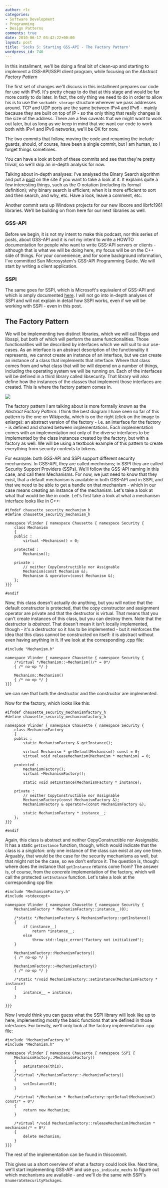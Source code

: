 ```yaml
---
author: rlc
categories:
- Software Development
- Programming
- Design Patterns
comments: true
date: 2010-06-17 03:42:22+00:00
layout: post
title: 'Socks 5: Starting GSS-API - The Factory Pattern'
wordpress_id: 746
---
```


In this installment, we'll be doing a final bit of clean-up and starting to implement a GSS-API/SSPI client program, while focusing on the _Abstract Factory Pattern_

<!--more-->

The first set of changes we'll discuss in this installment prepares our code for use with IPv6. It's pretty cheap to do that at this stage and would be far more costly to do later. In fact, the only thing we need to do in order to allow his is to use the `sockaddr_storage` structure wherever we pass addresses around. TCP and UDP ports are the same between IPv4 and IPv6 - mainly because they are built on top of IP - so the only thing that really changes is the size of the address. There are a few caveats that we might want to work out later, but as long as we keep in mind that we want our code to work both with IPv4 and IPv6 networks, we'll be OK for now.

The two commits that follow, moving the code and renaming the include guards, should, of course, have been a single commit, but I am human, so I forget things sometimes.

You can have a look at both of these commits and see that they're pretty trivial, so we'll skip an in-depth analysis for now.

Talking about in-depth analyses: I've analysed the Binary Search algorithm and put a [post](/blog/2010/06/binary-search/) on the site if you want to take a look at it. It explains quite a few interesting things, such as the O notation (including its formal definition); why binary search is efficient; when it is more efficient to sort and then search, and why, etc. Have a look, leave a comment, etc.

Another commit sets up Windows projects for our new libcore and librfc1961 libraries. We'll be building on from here for our next libraries as well.

### GSS-API

Before we begin, it is not my intent to make this podcast, nor this series of posts, about GSS-API and it is not my intent to write a HOWTO documentation for people who want to write GSS-API servers or clients - although that is what we will be doing here, my focus will be on the C++ side of things. For your convenience, and for some background information, I've committed Sun Microsystem's GSS-API Programming Guide. We will start by writing a client application.

### SSPI

The same goes for SSPI, which is Microsoft's equivalent of GSS-API and which is amply documented [here](<http://msdn.microsoft.com/en-us/library/aa380493(VS.85).aspx>). I will not go into in-depth analyses of SSPI and will not explain in detail how SSPI works, even if we will be working with SSPI - even in this post.

## The Factory Pattern

We will be implementing two distinct libraries, which we will call libgss and libsspi, but both of which will perform the same functionalities. Those functionalities will be described by interfaces which we will suit to our use-cases. As an interface is an abstract description of the functionality it represents, we cannot create an instance of an interface, but we can create an instance of a class that implements that interface. Where that class comes from and what class that will be will depend on a number of things, including the operating system we will be running on. Each of the interfaces will be defined in a third library called libsecurity. That library will also define how the instances of the classes that implement those interfaces are created. This is where the factory pattern comes in.

[![](http://upload.wikimedia.org/wikipedia/commons/thumb/a/a7/Abstract_factory.svg/200px-Abstract_factory.svg.png)](http://en.wikipedia.org/wiki/File:Abstract_factory.svg)

The factory pattern I am talking about is more formally known as the _Abstract Factory Pattern_. I think the best diagram I have seen so far of this pattern is the one on Wikipedia, which is on the right (click on the image to enlarge): an abstract version of the factory - i.e. an interface for the factory - is defined and shared between implementations. Each implementation comes with an implementation not only of the diverse interfaces to be implemented by the class instances created by the factory, but with a factory as well. We will be using a textbook example of this pattern to create everything from security contexts to tokens.

For example: both GSS-API and SSPI support different security mechanisms. In GSS-API, they are called mechnisms; in SSPI they are called Security Support Providers (SSPs). We'll follow the GSS-API naming in this case, and call them Mechanisms. For now, we just need to know that they exist, that a default mechanism is available in both GSS-API and in SSPI, and that we need to be able to get a handle on that mechanism - which in our case means creating an instance of the mechanism. Let's take a look at what that would be like in code. Let's first take a look at what a mechanism interface looks like in C++:

    #ifndef chausette_security_mechanism_h
    #define chausette_security_mechanism_h

    namespace Vlinder { namespace Chausette { namespace Security {
    	class Mechanism
    	{
    	public :
    		virtual ~Mechanism() = 0;

    	protected :
    		Mechanism();

    	private :
    		// neither CopyConstructible nor Assignable
    		Mechanism(const Mechanism &);
    		Mechanism & operator=(const Mechanism &);
    	};
    }}}

    #endif

Now, this class doesn't actually do anything, but you will notice that the default constructor is protected, that the copy constructor and assignment operator are private and that the destructor is virtual. That means that you can't create instances of this class, but you can destroy them. Note that the destructor is _abstract_. That doesn't mean it isn't locally implemented, though - it's a destructor so it has to be implemented - but it reinforces the idea that this class cannot be constructed on itself: it is abstract without even having anything in it. If we look at the corresponding .cpp file:

    #include "Mechanism.h"

    namespace Vlinder { namespace Chausette { namespace Security {
    	/*virtual */Mechanism::~Mechanism()/* = 0*/
    	{ /* no-op */ }

    	Mechanism::Mechanism()
    	{ /* no-op */ }
    }}}

we can see that both the destructor and the constructor are implemented.

Now for the factory, which looks like this:

    #ifndef chausette_security_mechanismfactory_h
    #define chausette_security_mechanismfactory_h

    namespace Vlinder { namespace Chausette { namespace Security {
    	class MechanismFactory
    	{
    	public :
    		static MechanismFactory & getInstance();

    		virtual Mechanism * getDefaultMechanism() const = 0;
    		virtual void releaseMechanism(Mechanism * mechanism) = 0;

    	protected :
    		MechanismFactory();
    		virtual ~MechanismFactory();

    		static void setInstance(MechanismFactory * instance);

    	private :
    		// neither CopyConstructible nor Assignable
    		MechanismFactory(const MechanismFactory &);
    		MechanismFactory & operator=(const MechanismFactory &);

    		static MechanismFactory * instance__;
    	};
    }}}

    #endif

Again, this class is abstract and neither CopyConstructible nor Assignable. It has a static `getInstance` function, though, which would indicate that the class is a _singleton_: only one instance of the class can exist at any one time. Arguably, that would be the case for the security mechanisms as well, but that might not be the case, so we don't enforce it. The question is, though: where does the instance that `getInstance` returns come from? The answer is, of course, from the _concrete_ implementation of the factory, which will call the protected `setInstance` function. Let's take a look at the corresponding cpp file:

    #include "MechanismFactory.h"
    #include <stdexcept>

    namespace Vlinder { namespace Chausette { namespace Security {
    	MechanismFactory * MechanismFactory::instance__(0);

    	/*static */MechanismFactory & MechanismFactory::getInstance()
    	{
    		if (instance__)
    			return *instance__;
    		else
    			throw std::logic_error("Factory not initialized");
    	}

    	MechanismFactory::MechanismFactory()
    	{ /* no-op */ }

    	MechanismFactory::~MechanismFactory()
    	{ /* no-op */ }

    	/*static */void MechanismFactory::setInstance(MechanismFactory * instance)
    	{
    		instance__ = instance;
    	}

    }}}

Now I would think you can guess what the SSPI library will look like up to here, implementing mostly the basic functions that are defined in those interfaces. For brevity, we'll only look at the factory implementation .cpp file:

    #include "MechanismFactory.h"
    #include "Mechanism.h"

    namespace Vlinder { namespace Chausette { namespace SSPI {
    	MechanismFactory::MechanismFactory()
    	{
    		setInstance(this);
    	}
    	/*virtual */MechanismFactory::~MechanismFactory()
    	{
    		setInstance(0);
    	}

    	/*virtual */Mechanism * MechanismFactory::getDefaultMechanism() const/* = 0*/
    	{
    		return new Mechanism;
    	}

    	/*virtual */void MechanismFactory::releaseMechanism(Mechanism * mechanism)/* = 0*/
    	{
    		delete mechanism;
    	}
    }}}

The rest of the implementation can be found in thiscommit.

This gives us a short overview of what a factory could look like. Next time, we'll start implementing GSS-API and use `gss_indicate_mechs` to figure out which mechanisms are available - and we'll do the same with SSPI's `EnumerateSecurityPackages`.